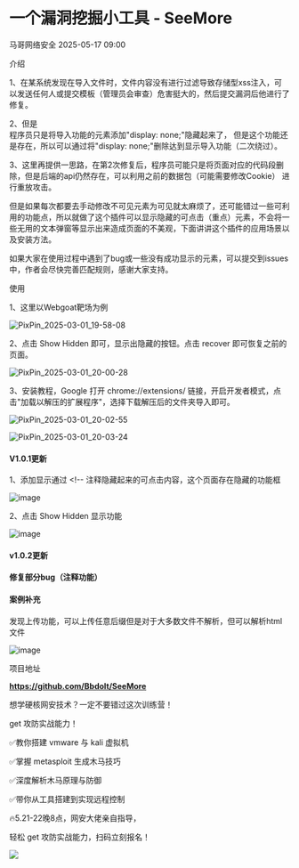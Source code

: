 #  一个漏洞挖掘小工具 - SeeMore   
 马哥网络安全   2025-05-17 09:00  
  
介绍  
  
1、在某系统发现在导入文件时，文件内容没有进行过滤导致存储型xss注入，可以发送任何人或提交模板（管理员会审查）危害挺大的，然后提交漏洞后他进行了修复。  
  
2、但是  
程序员只是将导入功能的元素添加"display: none;"隐藏起来了， 但是这个功能还是存在，所以可以通过将"display: none;"删除达到显示导入功能（二次绕过）。  
  
3、这里再提供一思路，在第2次修复后，程序员可能只是将页面对应的代码段删除，但是后端的api仍然存在，可以利用之前的数据包（可能需要修改Cookie） 进行重放攻击。  
  
但是如果每次都要去手动修改不可见元素为可见就太麻烦了，还可能错过一些可利用的功能点，所以就做了这个插件可以显示隐藏的可点击（重点）元素，不会将一些无用的文本弹窗等显示出来造成页面的不美观，下面讲讲这个插件的应用场景以及安装方法。  
  
如果大家在使用过程中遇到了bug或一些没有成功显示的元素，可以提交到issues中，作者会尽快完善匹配规则，感谢大家支持。  
  
使用  
  
  
1、这里以Webgoat靶场为例  
  
![PixPin_2025-03-01_19-58-08](https://mmbiz.qpic.cn/sz_mmbiz_png/9JPpNb7icHgFSE34z9hic3a9MXRI1HI2aqibn8yGQjgIPkSjr1oGTMIyhOdY5XRNhbxb6LwDmbB0bPrlsGEicWHm9g/640?wx_fmt=png&from=appmsg&wxfrom=13&tp=wxpic "")  
  
2、点击 Show Hidden 即可，显示出隐藏的按钮。点击 recover 即可恢复之前的页面。  
  
![PixPin_2025-03-01_20-00-28](https://mmbiz.qpic.cn/sz_mmbiz_png/9JPpNb7icHgFSE34z9hic3a9MXRI1HI2aqBaibq3BDGbmEyxiajVJhlIde9b4pBvxqHdmVTYCXqpibm0ed4WHzOI5Sg/640?wx_fmt=png&from=appmsg&tp=wxpic&wxfrom=5&wx_lazy=1 "")  
  
3、安装教程，Google 打开 chrome://extensions/ 链接，开启开发者模式，点击"加载以解压的扩展程序"，选择下载解压后的文件夹导入即可。  
  
![PixPin_2025-03-01_20-02-55](https://mmbiz.qpic.cn/sz_mmbiz_png/9JPpNb7icHgFSE34z9hic3a9MXRI1HI2aqtSbZ4MwNrb7AzR1BE2Bicc6fia4KvfH1Lch3micgY7M7QmvZ9iaVFibSELA/640?wx_fmt=png&from=appmsg&tp=wxpic&wxfrom=5&wx_lazy=1 "")  
  
![PixPin_2025-03-01_20-03-24](https://mmbiz.qpic.cn/sz_mmbiz_png/9JPpNb7icHgFSE34z9hic3a9MXRI1HI2aqZKeLbtczXQvDb11Ms0eqp7ic8F6TjK6vBIjOqjLhFAH72Je4d24BZEg/640?wx_fmt=png&from=appmsg&tp=wxpic&wxfrom=5&wx_lazy=1 "")  
  
#### V1.0.1更新  
  
  
1、添加显示通过 <!-- 注释隐藏起来的可点击内容，这个页面存在隐藏的功能框  
  
![image](https://mmbiz.qpic.cn/sz_mmbiz_png/9JPpNb7icHgFSE34z9hic3a9MXRI1HI2aqeVPsxUtmicBDzGVNAdaVg2cbibfHaAsBvgyzEIoe9ic67cCVb1ffNmAqA/640?wx_fmt=png&from=appmsg&tp=wxpic&wxfrom=5&wx_lazy=1 "")  
  
2、点击 Show Hidden 显示功能  
  
![image](https://mmbiz.qpic.cn/sz_mmbiz_png/9JPpNb7icHgFSE34z9hic3a9MXRI1HI2aqzDuQ2ecx2uic9zlLV7ejicjg3FpSydNYhmo2l53bljgZiakCK34ARu8FA/640?wx_fmt=png&from=appmsg&tp=wxpic&wxfrom=5&wx_lazy=1 "")  
  
#### v1.0.2更新  
#### 修复部分bug（注释功能）  
#### 案例补充  
  
  
发现上传功能，可以上传任意后缀但是对于大多数文件不解析，但可以解析html文件  
  
![image](https://mmbiz.qpic.cn/sz_mmbiz_png/9JPpNb7icHgFSE34z9hic3a9MXRI1HI2aq1wtkxIP8sbh57zk0QjaYo0Hiadg3r3P3qyK6srAoEF3osMwUTd4NUZQ/640?wx_fmt=png&from=appmsg&tp=wxpic&wxfrom=5&wx_lazy=1 "")  
  
项目地址  
  
**https://github.com/Bbdolt/SeeMore**  
  
  
  
想学硬核网安技术？一定不要错过这次训练营！  
  
get 攻防实战能力！  
  
✅教你搭建 vmware 与 kali 虚拟机  
  
✅掌握 metasploit 生成木马技巧  
  
✅深度解析木马原理与防御  
  
✅带你从工具搭建到实现远程控制  
  
🔥5.21-22晚8点，网安大佬亲自指导，  
  
轻松 get 攻防实战能力，扫码立刻报名！  
  
![](https://mmbiz.qpic.cn/mmbiz_jpg/UkV8WB2qYAkwcjtOtVXODCkPibWO4Py9F7ff0EOvVVMIUmrCUMRGAG5Q07ZjpSjiaIk5DB5LK8ePbsESVR1s3LBA/640?wx_fmt=jpeg&from=appmsg "")  
  
  
